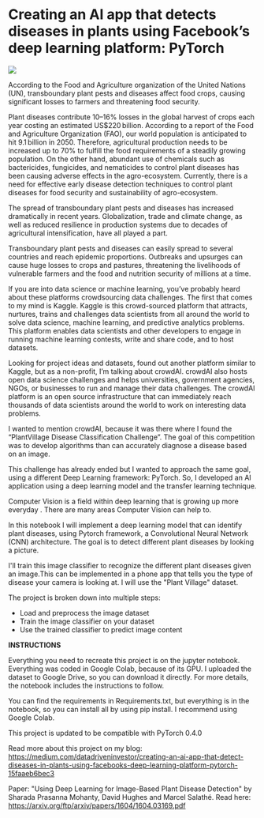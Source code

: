 # Creating an AI app that detects diseases in plants using Facebook’s deep learning platform: PyTorch
<img src="https://cdn-images-1.medium.com/max/800/1*IbJF_6mRTMsG9gL0j8uz5Q.jpeg">

According to the Food and Agriculture organization of the United Nations (UN), transboundary plant pests and diseases affect food crops, causing significant losses to farmers and threatening food security.

Plant diseases contribute 10–16% losses in the global harvest of crops each year costing an estimated US$220 billion. According to a report of the Food and Agriculture Organization (FAO), our world population is anticipated to hit 9.1 billion in 2050. Therefore, agricultural production needs to be increased up to 70% to fulfill the food requirements of a steadily growing population. On the other hand, abundant use of chemicals such as bactericides, fungicides, and nematicides to control plant diseases has been causing adverse effects in the agro-ecosystem. Currently, there is a need for effective early disease detection techniques to control plant diseases for food security and sustainability of agro-ecosystem.

The spread of transboundary plant pests and diseases has increased dramatically in recent years. Globalization, trade and climate change, as well as reduced resilience in production systems due to decades of agricultural intensification, have all played a part.

Transboundary plant pests and diseases can easily spread to several countries and reach epidemic proportions. Outbreaks and upsurges can cause huge losses to crops and pastures, threatening the livelihoods of vulnerable farmers and the food and nutrition security of millions at a time.

If you are into data science or machine learning, you’ve probably heard about these platforms crowdsourcing data challenges. The first that comes to my mind is Kaggle. Kaggle is this crowd-sourced platform that attracts, nurtures, trains and challenges data scientists from all around the world to solve data science, machine learning, and predictive analytics problems. This platform enables data scientists and other developers to engage in running machine learning contests, write and share code, and to host datasets.

Looking for project ideas and datasets, found out another platform similar to Kaggle, but as a non-profit, I’m talking about crowdAI. crowdAI also hosts open data science challenges and helps universities, government agencies, NGOs, or businesses to run and manage their data challenges. The crowdAI platform is an open source infrastructure that can immediately reach thousands of data scientists around the world to work on interesting data problems.

I wanted to mention crowdAI, because it was there where I found the “PlantVillage Disease Classification Challenge”. The goal of this competition was to develop algorithms than can accurately diagnose a disease based on an image.

This challenge has already ended but I wanted to approach the same goal, using a different Deep Learning framework: PyTorch. So, I developed an AI application using a deep learning model and the transfer learning technique.

Computer Vision is a field within deep learning that is growing up more everyday . There are many areas Computer Vision can help to. 

In this notebook I will implement a deep learning model that can identify plant diseases, using Pytorch framework,  a Convolutional Neural Network (CNN) architecture. The goal is to detect different plant diseases by looking a picture.

I'll train this image classifier to recognize the different plant diseases given an image.This can be implemented in a phone app that tells you the type of disease your camera is looking at. I will use the "Plant Village" dataset.


The project is broken down into multiple steps:

* Load and preprocess the image dataset
* Train the image classifier on your dataset
* Use the trained classifier to predict image content


<B>INSTRUCTIONS</B>

Everything you need to recreate this project is on the jupyter notebook. Everything was coded in Google Colab, because of its GPU. I uploaded the dataset to Google Drive, so you can download it directly. For more details, the notebook includes the instructions to follow.

You can find the requirements in Requirements.txt, but everything is in the notebook, so you can install all by using pip install. I recommend using Google Colab.
 
This project is updated to be compatible with PyTorch 0.4.0

Read more about this project on my blog: https://medium.com/datadriveninvestor/creating-an-ai-app-that-detect-diseases-in-plants-using-facebooks-deep-learning-platform-pytorch-15faaeb6bec3

Paper: "Using Deep Learning for Image-Based Plant Disease Detection" by Sharada Prasanna Mohanty, David Hughes and Marcel Salathé. Read here: https://arxiv.org/ftp/arxiv/papers/1604/1604.03169.pdf
